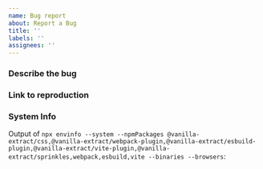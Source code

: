 ```yaml
---
name: Bug report
about: Report a Bug
title: ''
labels: ''
assignees: ''
---
```


<!-- NOTE: Issues should only be used for actual issues. Any feature requests or general feedback should be raised in Github Discussions (https://github.com/seek-oss/vanilla-extract/discussions) or Discord (https://discord.gg/6nCfPwwz6w) -->

### Describe the bug
<!-- A clear and concise description of what the bug is, including any error message that were displayed. -->

### Link to reproduction
<!-- Add a link to a repo or codesandbox showcasing the issue. Issues without a reproduction will likely be closed without action. -->

### System Info

Output of `npx envinfo --system --npmPackages @vanilla-extract/css,@vanilla-extract/webpack-plugin,@vanilla-extract/esbuild-plugin,@vanilla-extract/vite-plugin,@vanilla-extract/sprinkles,webpack,esbuild,vite --binaries --browsers`:

```node

```
